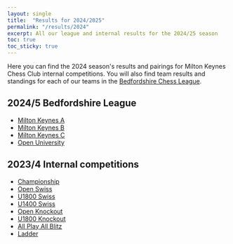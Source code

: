```yaml
---
layout: single
title:  "Results for 2024/2025"
permalink: "/results/2024"
excerpt: All our league and internal results for the 2024/25 season
toc: true
toc_sticky: true
---
```


Here you can find the 2024 season's results and pairings for Milton Keynes Chess Club internal competitions. You will also find team results and standings for each of our teams in the [Bedfordshire Chess League](https://lms.englishchess.org.uk/lms/organisation/308).


## 2024/5 Bedfordshire League

<ul>
	<li><a href="/results/2024/mka.html">Milton Keynes A</a></li>
	<li><a href="/results/2024/mkb.html">Milton Keynes B</a></li>
	<li><a href="/results/2024/mkc.html">Milton Keynes C</a></li>
	<li><a href="/results/2024/ou.html">Open University</a></li>
</ul>

## 2023/4 Internal competitions

<ul>
	<li><a href="/results/2024/club-championship.html">Championship</a></li>
	<li><a href="/results/2024/open-swiss.html">Open Swiss</a></li>
	<li><a href="/results/2024/u1800-swiss.html">U1800 Swiss</a></li>
	<li><a href="/results/2024/u1400-swiss.html">U1400 Swiss</a></li>
	<li><a href="/results/2024/open-ko.html">Open Knockout</a></li>
	<li><a href="/results/2024/u1800-ko.html">U1800 Knockout</a></li>
	<li><a href="/results/2024/all-play-all-blitz.html">All Play All Blitz</a></li>
	<li><a href="/results/2024/ladder.html">Ladder</a></li>
</ul>